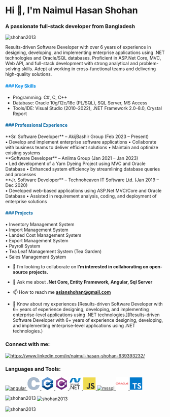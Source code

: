 <h1 align="left">Hi 👋, I'm Naimul Hasan Shohan</h1>
<h3 align="left">A passionate full-stack developer from Bangladesh</h3>

<p align="left"> <img src="https://komarev.com/ghpvc/?username=shohan2013&label=Profile%20views&color=0e75b6&style=flat" alt="shohan2013" /> </p>
<p>
  Results-driven Software Developer with over 6 years of experience in designing, developing, and implementing enterprise applications using .NET technologies and Oracle/SQL databases. Proficient in ASP.Net Core, MVC, Web API, and full-stack development with strong     analytical and problem-solving skills. Adept at working in cross-functional teams and delivering high-quality solutions.
</p>
<h4 style="color:#008ae6">### Key Skills</h4>
<ul>
  <li>Programming: C#, C, C++</li>
  <li>Database: Oracle 10g/12c/18c (PL/SQL), SQL Server, MS Access</li>
  <li>Tools/IDE: Visual Studio (2010–2022), .NET Framework 2.0–8.0, Crystal Report</li>
</ul>

<h4 style="color:rgb(14, 107, 165)">### Professional Experience</h4>
**Sr. Software Developer** – AkijBashir Group (Feb 2023 – Present) <br/>
   • Develop and implement enterprise software applications
   • Collaborate with business teams to deliver efficient solutions
   • Maintain and optimize existing systems<br>
**Software Developer** – Anlima Group (Jan 2021 – Jan 2023)<br/>
   • Led development of a Yarn Dyeing Project using MVC and Oracle Database
   • Enhanced system efficiency by streamlining database queries and processes<br/>
**Jr. Software Developer** – Technoheaven IT Software Ltd. (Jan 2019 – Dec 2020)<br/>
   • Developed web-based applications using ASP.Net MVC/Core and Oracle Database
   • Assisted in requirement analysis, coding, and deployment of enterprise solutions

<h4 style="color:rgb(14, 107, 165)">### Projects</h4>
• Inventory Management System<br/>
• Import Management System<br/>
• Landed Cost Management System<br/>
• Export Management System<br/>
• Payroll System<br/>
• Tea Leaf Management System (Tea Garden)<br/>
• Sales Management System<br/>

- 👯 I’m looking to collaborate on **I’m interested in collaborating on open-source projects.**

- 💬 Ask me about **.Net Core, Entity Framework, Angular, Sql Server**

- 📫 How to reach me **asianshohan@gmail.com**

- 📄 Know about my experiences [Results-driven Software Developer with 6+ years of experience designing, developing, and implementing enterprise-level applications using .NET technologies.](Results-driven Software Developer with 6+ years of experience designing, developing, and implementing enterprise-level applications using .NET technologies.)

<h3 align="left">Connect with me:</h3>
<p align="left">
<a href="https://linkedin.com/in/https://www.linkedin.com/in/naimul-hasan-shohan-639393232/" target="blank"><img align="center" src="https://raw.githubusercontent.com/rahuldkjain/github-profile-readme-generator/master/src/images/icons/Social/linked-in-alt.svg" alt="https://www.linkedin.com/in/naimul-hasan-shohan-639393232/" height="30" width="40" /></a>
</p>

<h3 align="left">Languages and Tools:</h3>
<p align="left"> <a href="https://angular.io" target="_blank" rel="noreferrer"> <img src="https://angular.io/assets/images/logos/angular/angular.svg" alt="angular" width="40" height="40"/> </a> <a href="https://www.cprogramming.com/" target="_blank" rel="noreferrer"> <img src="https://raw.githubusercontent.com/devicons/devicon/master/icons/c/c-original.svg" alt="c" width="40" height="40"/> </a> <a href="https://www.w3schools.com/cpp/" target="_blank" rel="noreferrer"> <img src="https://raw.githubusercontent.com/devicons/devicon/master/icons/cplusplus/cplusplus-original.svg" alt="cplusplus" width="40" height="40"/> </a> <a href="https://www.w3schools.com/cs/" target="_blank" rel="noreferrer"> <img src="https://raw.githubusercontent.com/devicons/devicon/master/icons/csharp/csharp-original.svg" alt="csharp" width="40" height="40"/> </a> <a href="https://dotnet.microsoft.com/" target="_blank" rel="noreferrer"> <img src="https://raw.githubusercontent.com/devicons/devicon/master/icons/dot-net/dot-net-original-wordmark.svg" alt="dotnet" width="40" height="40"/> </a> <a href="https://developer.mozilla.org/en-US/docs/Web/JavaScript" target="_blank" rel="noreferrer"> <img src="https://raw.githubusercontent.com/devicons/devicon/master/icons/javascript/javascript-original.svg" alt="javascript" width="40" height="40"/> </a> <a href="https://www.microsoft.com/en-us/sql-server" target="_blank" rel="noreferrer"> <img src="https://www.svgrepo.com/show/303229/microsoft-sql-server-logo.svg" alt="mssql" width="40" height="40"/> </a> <a href="https://www.oracle.com/" target="_blank" rel="noreferrer"> <img src="https://raw.githubusercontent.com/devicons/devicon/master/icons/oracle/oracle-original.svg" alt="oracle" width="40" height="40"/> </a> <a href="https://www.typescriptlang.org/" target="_blank" rel="noreferrer"> <img src="https://raw.githubusercontent.com/devicons/devicon/master/icons/typescript/typescript-original.svg" alt="typescript" width="40" height="40"/> </a> </p>

<p><img align="left" src="https://github-readme-stats.vercel.app/api/top-langs?username=shohan2013&show_icons=true&locale=en&layout=compact" alt="shohan2013" /></p>

<p>&nbsp;<img align="center" src="https://github-readme-stats.vercel.app/api?username=shohan2013&show_icons=true&locale=en" alt="shohan2013" /></p>

<p><img align="center" src="https://github-readme-streak-stats.herokuapp.com/?user=shohan2013&" alt="shohan2013" /></p>
